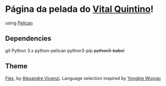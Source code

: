 # Página da pelada do [Vital Quintino](https://futebolvital.github.io)!

using [Pelican](https://blog.getpelican.com/)

## Dependencies

git
Python 3.x
python-pelican
python3-pip
~~python3-babel~~

## Theme

[Flex](https://github.com/alexandrevicenzi/flex), by [Alexandre Vicenzi](https://www.alexandrevicenzi.com/).
Language selection inspired by [Yongkie Wiyogo](https://wiyogo.com/)


